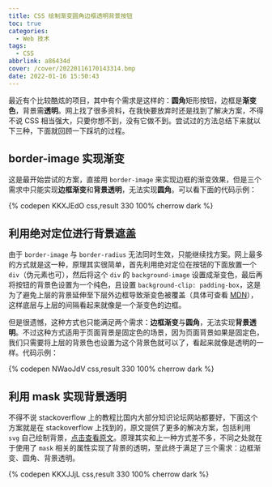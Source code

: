 ```yaml
---
title: CSS 绘制渐变圆角边框透明背景按钮
toc: true
categories:
  - Web 技术
tags:
  - CSS
abbrlink: a86434d
cover: /cover/20220116170143314.bmp
date: 2022-01-16 15:50:43
---
```


最近有个比较酷炫的项目，其中有个需求是这样的：**圆角**矩形按钮，边框是**渐变色**，背景需**透明**。网上找了很多资料，在我快要放弃时还是找到了解决方案，不得不说 CSS 相当强大，只要你想不到，没有它做不到。尝试过的方法总结下来就以下三种，下面就回顾一下踩坑的过程。

<!--more-->

## border-image 实现渐变

这是最开始尝试的方案，直接用 `border-image` 来实现边框的渐变效果，但是三个需求中只能实现**边框渐变**和**背景透明**，无法实现**圆角**。可以看下面的代码示例：

{% codepen KKXJEdO css,result 330 100% cherrow dark %}

## 利用绝对定位进行背景遮盖

由于 `border-image` 与 `border-radius` 无法同时生效，只能继续找方案。网上最多的方式就是这一种，原理其实很简单，首先利用绝对定位在按钮的下面放置一个 `div`（伪元素也可），然后将这个 `div` 的 `background-image` 设置成渐变色，最后再将按钮的背景色设置为一个纯色，且设置 `background-clip: padding-box`，这是为了避免上层的背景延伸至下层外边框导致渐变色被覆盖（具体可查看 [MDN](https://developer.mozilla.org/zh-CN/docs/Web/CSS/background-clip)），这样底层与上层的间隔看起来就像是一个渐变色的边框。

但是很遗憾，这种方式也只能满足两个需求：**边框渐变**与**圆角**，无法实现**背景透明**。不过这种方式适用于页面背景是固定色的场景，因为页面背景如果是固定色，我们只需要将上层的背景色也设置为这个背景色就可以了，看起来就像是透明的一样。代码示例：

{% codepen NWaoJdV css,result 330 100% cherrow dark %}

## 利用 mask 实现背景透明

不得不说 stackoverflow 上的教程比国内大部分知识论坛网站都要好，下面这个方案就是在 stackoverflow 上找到的，原文提供了更多的解决方案，包括利用 `svg` 自己绘制背景，[点击查看原文](https://stackoverflow.com/questions/51496204/border-gradient-with-border-radius#)。原理其实和上一种方式差不多，不同之处就在于使用了 `mask` 相关的属性实现了背景的透明，至此终于满足了三个需求：边框渐变、圆角、背景透明。

 {% codepen KKXJJjL css,result 330 100% cherrow dark %}

